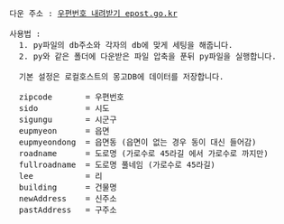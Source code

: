 <pre>
다운 주소 : <A href = "URL" target = "https://www.epost.go.kr/search/zipcode/areacdAddressDown.jsp">우편번호 내려받기 epost.go.kr</A>

사용법 : 
  1. py파일의 db주소와 각자의 db에 맞게 세팅을 해줍니다.
  2. py와 같은 폴더에 다운받은 파일 압축을 푼뒤 py파일을 실행합니다.
  
  기본 설정은 로컬호스트의 몽고DB에 데이터를 저장합니다.
  
  zipcode       = 우편번호
  sido          = 시도
  sigungu       = 시군구
  eupmyeon      = 읍면
  eupmyeondong  = 읍면동 (읍면이 없는 경우 동이 대신 들어감)
  roadname      = 도로명 (가로수로 45라길 에서 가로수로 까지만)
  fullroadname  = 도로명 풀네임 (가로수로 45라길)
  lee           = 리
  building      = 건물명
  newAddress    = 신주소
  pastAddress   = 구주소
  
</pre>
